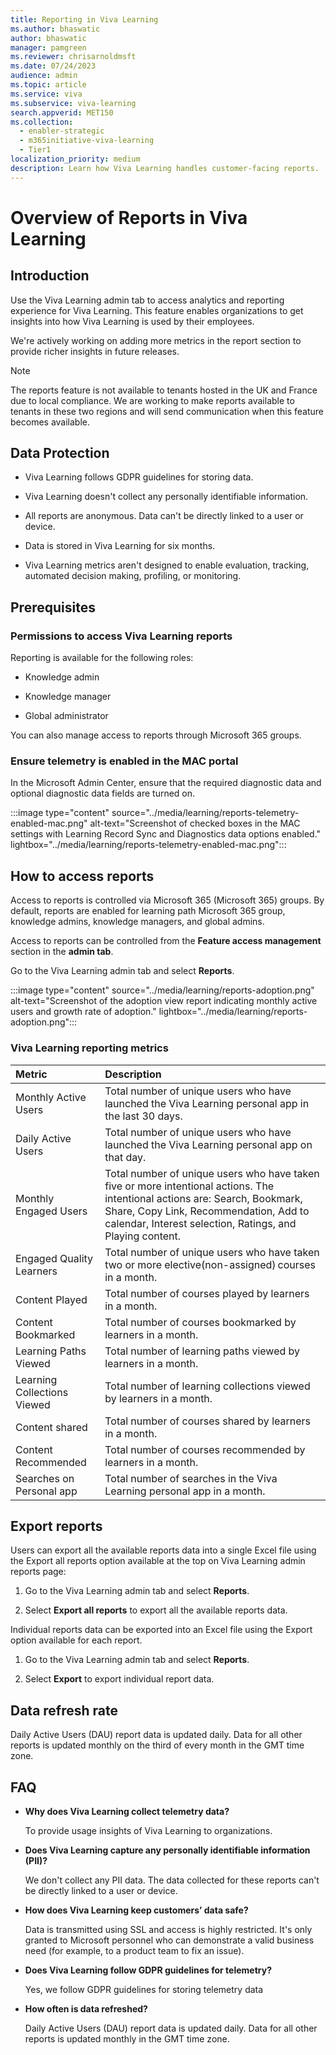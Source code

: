 ```yaml
---
title: Reporting in Viva Learning
ms.author: bhaswatic
author: bhaswatic
manager: pamgreen
ms.reviewer: chrisarnoldmsft
ms.date: 07/24/2023
audience: admin
ms.topic: article
ms.service: viva
ms.subservice: viva-learning
search.appverid: MET150
ms.collection:
  - enabler-strategic
  - m365initiative-viva-learning
  - Tier1
localization_priority: medium
description: Learn how Viva Learning handles customer-facing reports.
---
```


# Overview of Reports in Viva Learning

## Introduction

Use the Viva Learning admin tab to access analytics and reporting experience for Viva Learning. 
This feature enables organizations to get insights into how Viva Learning is used by their employees.

 We're actively working on adding more metrics in the report section to provide richer insights in future releases.

> [!NOTE]
> The reports feature is not available to tenants hosted in the UK and France due to local compliance. We are working to make reports available to tenants in these two regions and will send communication when this feature becomes available. 

## Data Protection

- Viva Learning follows GDPR guidelines for storing data.

- Viva Learning doesn't collect any personally identifiable information. 

-  All reports are anonymous. Data can't be directly linked to a user or device.  

- Data is stored in Viva Learning for six months. 

- Viva Learning metrics aren't designed to enable evaluation, tracking, automated decision making, profiling, or monitoring.

## Prerequisites

### Permissions to access Viva Learning reports  

Reporting is available for the following roles:

- Knowledge admin

- Knowledge manager  

- Global administrator

You can also manage access to reports through Microsoft 365 groups.  

### Ensure telemetry is enabled in the MAC portal  

In the Microsoft Admin Center, ensure that the required diagnostic data and optional diagnostic data fields are turned on. 

:::image type="content" source="../media/learning/reports-telemetry-enabled-mac.png" alt-text="Screenshot of checked boxes in the MAC settings with Learning Record Sync and Diagnostics data options enabled." lightbox="../media/learning/reports-telemetry-enabled-mac.png":::

## How to access reports 


Access to reports is controlled via Microsoft 365 (Microsoft 365) groups. By default, reports are enabled for learning path Microsoft 365 group, knowledge admins, knowledge managers, and global admins.

Access to reports can be controlled from the **Feature access management** section in the **admin tab**.

Go to the Viva Learning admin tab and select **Reports**.  

:::image type="content" source="../media/learning/reports-adoption.png" alt-text="Screenshot of the adoption view report indicating monthly active users and growth rate of adoption." lightbox="../media/learning/reports-adoption.png":::

### Viva Learning reporting metrics 

| Metric | Description 
|:-----|:----- |
| Monthly Active Users | Total number of unique users who have launched the Viva Learning personal app in the last 30 days. |
| Daily Active Users | Total number of unique users who have launched the Viva Learning personal app on that day. |
| Monthly Engaged Users | Total number of unique users who have taken five or more intentional actions. The intentional actions are: Search, Bookmark, Share, Copy Link, Recommendation, Add to calendar, Interest selection, Ratings, and Playing content. | 
|Engaged Quality Learners | Total number of unique users who have taken two or more elective(non-assigned) courses in a month. | 
| Content Played | Total number of courses played by learners in a month. | 
| Content Bookmarked | Total number of courses bookmarked by learners in a month. |
| Learning Paths Viewed | Total number of learning paths viewed by learners in a month. |
| Learning Collections Viewed | Total number of learning collections viewed by learners in a month. |
|Content shared | Total number of courses shared by learners in a month. |
| Content Recommended | Total number of courses recommended by learners in a month. |
|Searches on Personal app | Total number of searches in the Viva Learning personal app in a month. |

## Export reports 

Users can export all the available reports data into a single Excel file using the Export all reports option available at the top on Viva Learning admin reports page:

1. Go to the Viva Learning admin tab and select **Reports**. 

2. Select **Export all reports** to export all the available reports data.


Individual reports data can be exported into an Excel file using the Export option available for each report. 

1. Go to the Viva Learning admin tab and select **Reports**. 

2. Select **Export** to export individual report data.

    
## Data refresh rate 

Daily Active Users (DAU) report data is updated daily. 
Data for all other reports is updated monthly on the third of every month in the GMT time zone.



## FAQ 


- **Why does Viva Learning collect telemetry data?**

    To provide usage insights of Viva Learning to organizations. 

- **Does Viva Learning capture any personally identifiable information (PII)?** 

    We don't collect any PII data. The data collected for these reports can't be directly linked to a user or device.

- **How does Viva Learning keep customers’ data safe?**  

    Data is transmitted using SSL and access is highly restricted. It's only granted to Microsoft personnel who can demonstrate a valid business need (for example, to a product team to fix an issue).  

- **Does Viva Learning follow GDPR guidelines for telemetry?** 

    Yes, we follow GDPR guidelines for storing telemetry data   

- **How often is data refreshed?** 

    Daily Active Users (DAU) report data is updated daily. 
    Data for all other reports is updated monthly in the GMT time zone.

